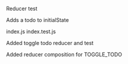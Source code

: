 Reducer test

Adds a todo to initialState

index.js
index.test.js

Added toggle todo reducer and test

Added reducer composition for TOGGLE_TODO